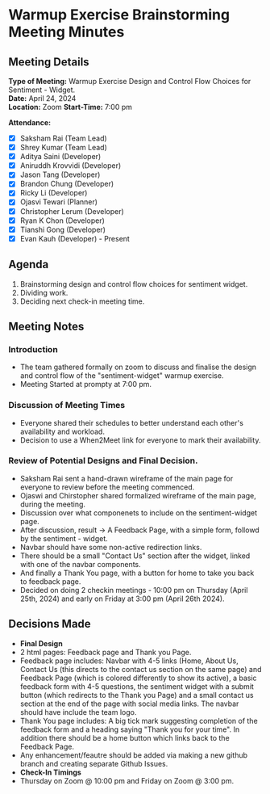 # Warmup Exercise Brainstorming Meeting Minutes

## Meeting Details
**Type of Meeting:** Warmup Exercise Design and Control Flow Choices for Sentiment - Widget.  
**Date:** April 24, 2024  
**Location:** Zoom
**Start-Time:** 7:00 pm

**Attendance:**    
- [x] Saksham Rai (Team Lead)
- [x] Shrey Kumar (Team Lead)
- [x] Aditya Saini (Developer)
- [x] Aniruddh Krovvidi (Developer)
- [x] Jason Tang (Developer)
- [x] Brandon Chung (Developer)
- [x] Ricky Li (Developer)
- [x] Ojasvi Tewari (Planner)
- [x] Christopher Lerum (Developer)
- [x] Ryan K Chon (Developer)
- [x] Tianshi Gong (Developer)
- [x] Evan Kauh (Developer)  - Present 

## Agenda
1. Brainstorming design and control flow choices for sentiment widget. 
2. Dividing work. 
3. Deciding next check-in meeting time. 

## Meeting Notes

### Introduction
- The team gathered formally on zoom to discuss and finalise the design and control flow of the "sentiment-widget" warmup exercise.
- Meeting Started at prompty at 7:00 pm.

### Discussion of Meeting Times
- Everyone shared their schedules to better understand each other's availability and workload.
- Decision to use a When2Meet link for everyone to mark their availability.

### Review of Potential Designs and Final Decision. 
- Saksham Rai sent a hand-drawn wireframe of the main page for everyone to review before the meeting commenced. 
- Ojaswi and Chirstopher shared formalized wireframe of the main page, during the meeting. 
- Discussion over what componenets to include on the sentiment-widget page. 
- After discussion, result -> A Feedback Page, with a simple form, followd by the sentiment - widget.
- Navbar should have some non-active redirection links.
- There should be a small "Contact Us" section after the widget, linked with one of the navbar components.
- And finally a Thank You page, with a button for home to take you back to feedback page. 
- Decided on doing 2 checkin meetings - 10:00 pm on Thursday (April 25th, 2024) and early on Friday at 3:00 pm (April 26th 2024). 


## Decisions Made
- **Final Design**
- 2 html pages: Feedback page and Thank you Page.
- Feedback page includes: Navbar with 4-5 links (Home, About Us, Contact Us (this directs to the contact us section on the same page) and Feedback Page (which is colored differently to show its active), a basic feedback form with 4-5 questions, the sentiment widget with a submit button (which redirects to the Thank you Page) and a small contact us section at the end of the page with social media links. The navbar should have include the team logo.
- Thank You page includes: A big tick mark suggesting completion of the feedback form and a heading saying "Thank you for your time". In addition there should be a home button which links back to the Feedback Page. 
- Any enhancement/feautre should be added via making a new github branch and creating separate Github Issues.
- **Check-In Timings**
- Thursday on Zoom @ 10:00 pm and Friday on Zoom @ 3:00 pm. 

